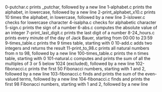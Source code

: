 0-putchar.c prints _putchar, followed by a new line
1-alphabet.c prints the alphabet, in lowercase, followed by a new line
2-print_alphabet_x10.c  prints 10 times the alphabet, in lowercase, followed by a new line
3-islower.c checks for lowercase character
4-isalpha.c checks for alphabetic character
5-sign.c prints the sign of a number
6-abs.c computes the absolute value of an integer
7-print_last_digit.c prints the last digit of a number
8-24_hours.c prints every minute of the day of Jack Bauer, starting from 00:00 to 23:59
9-times_table.c prints the 9 times table, starting with 0
10-add.c  adds two integers and returns the result
11-print_to_98.c prints all natural numbers from n to 98, followed by a new line
100-times_table.c prints the n times table, starting with 0
101-natural.c computes and prints the sum of all the multiples of 3 or 5 below 1024 (excluded), followed by a new line
102-fibonacci.c  prints the first 50 Fibonacci numbers, starting with 1 and 2, followed by a new line
103-fibonacci.c  finds and prints the sum of the even-valued terms, followed by a new line
104-fibonacci.c  finds and prints the first 98 Fibonacci numbers, starting with 1 and 2, followed by a new line
